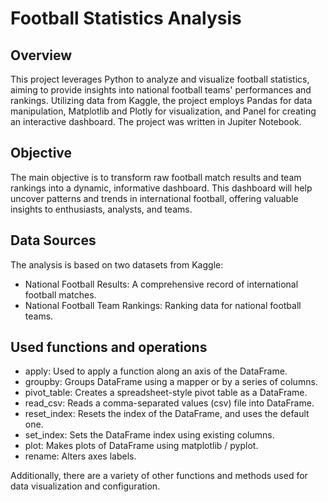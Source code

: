 # Football Statistics Analysis

## Overview
This project leverages Python to analyze and visualize football statistics, aiming to provide insights into national football teams' performances and rankings. Utilizing data from Kaggle, the project employs Pandas for data manipulation, Matplotlib and Plotly for visualization, and Panel for creating an interactive dashboard. The project was written in Jupiter Notebook.

## Objective
The main objective is to transform raw football match results and team rankings into a dynamic, informative dashboard. This dashboard will help uncover patterns and trends in international football, offering valuable insights to enthusiasts, analysts, and teams.

## Data Sources
The analysis is based on two datasets from Kaggle:
- National Football Results: A comprehensive record of international football matches.
- National Football Team Rankings: Ranking data for national football teams.

## Used functions and operations

- apply: Used to apply a function along an axis of the DataFrame.
- groupby: Groups DataFrame using a mapper or by a series of columns.
- pivot_table: Creates a spreadsheet-style pivot table as a DataFrame.
- read_csv: Reads a comma-separated values (csv) file into DataFrame.
- reset_index: Resets the index of the DataFrame, and uses the default one.
- set_index: Sets the DataFrame index using existing columns.
- plot: Makes plots of DataFrame using matplotlib / pyplot.
- rename: Alters axes labels.

Additionally, there are a variety of other functions and methods used for data visualization and configuration.


